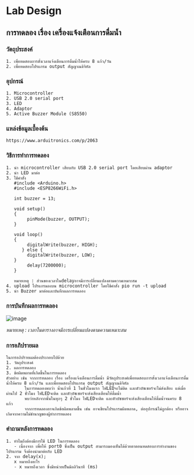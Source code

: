 # Lab Design
## การทดลอง เรื่อง เครื่องแจ้งเตือนการดื่มน้ำ

### วัตถุประสงค์
    1. เพื่อทดสอบการตั้งเวลาแจ้งเตือนการดื่มน้ำให้ครบ 8 แก้ว/วัน
    2. เพื่อทดสอบโปรแกรม output สัญญาณดิจิทัล
    
### อุปกรณ์
    1. Microcontroller
    2. USB 2.0 serial port
    3. LED
    4. Adaptor
    5. Active Buzzer Module (S8550)
    
### แหล่งข้อมูลเบื้องต้น
    https://www.arduitronics.com/p/2063
    
### วิธีการทำการทดลอง
    1. นำ microcontroller เสียบกับ USB 2.0 serial port โดยเสียบผ่าน adaptor
    2. นำ LED มาต่อ
    3. ใช้คำสั่ง
       #include <Arduino.h>
       #include <ESP8266WiFi.h>
       
       int buzzer = 13;
       
       void setup() 
       {
            pinMode(buzzer, OUTPUT);
       }
       
       void loop() 
       {
            digitalWrite(buzzer, HIGH);
          } else {
            digitalWrite(buzzer, LOW);
       }
	        delay(7200000);
       }
       
       หมายเหตุ : ส่วนของเวลาในdelayอาจมีการเปลี่ยนแปลงตามความเหมาะสม
    4. upload โปรแกรมลงบน microcontroller โดยใช้คำสั่ง pio run -t upload
    5. นำ Buzzer มาต่อและบันทึกผลการทดลอง

### การบันทึกผลการทดลอง
![image](https://user-images.githubusercontent.com/98943909/153770375-ee15f6f2-b36e-4f25-80df-0837ca7f8d72.png)
            
   *หมายเหตุ : เวลาในตารางอาจมีการเปลี่ยนแปลงตามความเหมาะสม*

### การอภิปรายผล
    ในการอภิปรายผลต้องประกอบไปด้วย
    1. วัตถุประสงค์
    2. ผลการทดลอง
    3. ข้อผิดพลาดที่เกิดขึ้นในการทดลอง
    ตัวอย่าง เช่น จากการทดลอง เรื่อง เครื่องแจ้งเตือนการดื่มน้ำ มีวัตถุประสงค์เพื่อทดสอบการตั้งเวลาแจ้งเตือนการดื่มน้ำให้ครบ 8 แก้ว/วัน และเพื่อทดสอบโปรแกรม output สัญญาณดิจิทัล 
	       ในการทดลองพบว่า น้ำแก้วที่ 1 ในชั่วโมงแรก ไฟLEDจะไม่ติด และตัวบัซเซอร์จะไม่ส่งเสียง แต่เมื่อผ่านไป 2 ชั่วโมง ไฟLEDจะติด และตัวบัซเซอร์จะส่งเสียงเตือนให้ดื่มน้ำ
	       พบว่าหลังจากนั้นในทุกๆ 2 ชั่วโมง ไฟLEDจะติด และตัวบัซซอร์จะส่งเสียงเตือนให้ดื่มน้ำจนครบ 8 แก้ว
	       จากการทดลองอาจเกิดข้อผิดพลาดขึ้น เช่น อาจเขียนโปรแกรมผิดพลาด, ต่ออุปกรณ์ไม่ถูกต้อง หรืออาจเกิดจากความไม่ชำนาญของผู้ทำการทดลอง

### คำถามหลังการทดลอง
    1. ทำไมถึงต้องมีการใช้ LED ในการทดลอง
       - เนื่องจาก เพื่อให้ port0 ซึ่งเป็น output สามารถมองเห็นได้ด้วยตาตอนทดสอบการทำงานของโปรแกรม จึงต้องนำมาต่อกับ LED
    2. จาก delay(x);
       x หมายถึงอะไร
       - x หมายถึงเวลา ซึ่งมีหน่วยเป็นมิลลิวินาที (ms)

 
     
